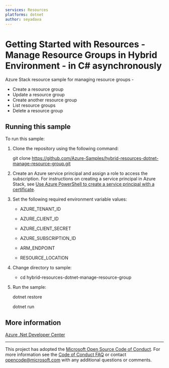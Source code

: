 ```yaml
---
services: Resources
platforms: dotnet
author: seyadava
---
```


# Getting Started with Resources - Manage Resource Groups in Hybrid Environment - in C# asynchronously #  

Azure Stack resource sample for managing resource groups - 
- Create a resource group
- Update a resource group
- Create another resource group
- List resource groups
- Delete a resource group

## Running this sample ##

To run this sample:

1. Clone the repository using the following command:

    git clone https://github.com/Azure-Samples/hybrid-resources-dotnet-manage-resource-group.git

2. Create an Azure service principal and assign a role to access the subscription. For instructions on creating a service principal in Azure Stack, see [Use Azure PowerShell to create a service principal with a certificate](https://docs.microsoft.com/en-us/azure/azure-stack/azure-stack-create-service-principals). 

3. Set the following required environment variable values:

    * AZURE_TENANT_ID

    * AZURE_CLIENT_ID

    * AZURE_CLIENT_SECRET

    * AZURE_SUBSCRIPTION_ID

    * ARM_ENDPOINT

    * RESOURCE_LOCATION

4. Change directory to sample:

    * cd hybrid-resources-dotnet-manage-resource-group

5. Run the sample:

    dotnet restore

    dotnet run

## More information ##

[Azure .Net Developer Center](https://azure.microsoft.com/en-us/develop/net/)

---

This project has adopted the [Microsoft Open Source Code of Conduct](https://opensource.microsoft.com/codeofconduct/). For more information see the [Code of Conduct FAQ](https://opensource.microsoft.com/codeofconduct/faq/) or contact [opencode@microsoft.com](mailto:opencode@microsoft.com) with any additional questions or comments.
